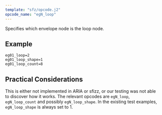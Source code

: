```yaml
---
template: "sfz/opcode.j2"
opcode_name: "egN_loop"
---
```

Specifies which envelope node is the loop node.

## Example

```sfz
eg01_loop=2
eg01_loop_shape=1
eg01_loop_count=8
```
## Practical Considerations

This is either not implemented in ARIA or sfizz, or our testing was not able to discover how it works. The relevant opcodes are `egN_loop`, `egN_loop_count` and possibly `egN_loop_shape`. In the existing test examples, `egN_loop_shape` is always set to 1.
